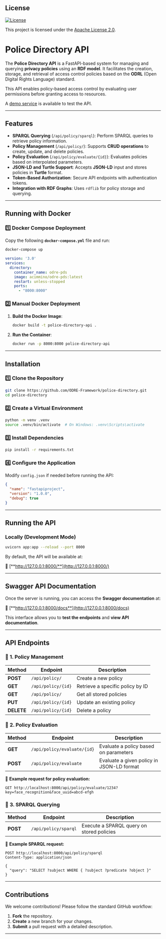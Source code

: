 ## License

[![License](https://img.shields.io/badge/License-Apache%202.0-blue.svg)](https://www.apache.org/licenses/LICENSE-2.0)

This project is licensed under the [Apache License 2.0](LICENSE).


# Police Directory API

The **Police Directory API** is a FastAPI-based system for managing and querying **privacy policies** using an **RDF model**. It facilitates the creation, storage, and retrieval of access control policies based on the **ODRL** (Open Digital Rights Language) standard.

This API enables policy-based access control by evaluating user permissions before granting access to resources.

A [demo service](https://odrldirectory.linkeddata.es/) is available to test the API.

---

## **Features**
- **SPARQL Querying** (`/api/policy/sparql`): Perform SPARQL queries to retrieve policy information.
- **Policy Management** (`/api/policy/`): Supports **CRUD operations** to create, update, and delete policies.
- **Policy Evaluation** (`/api/policy/evaluate/{id}`): Evaluates policies based on interpolated parameters.
- **JSON-LD and Turtle Support**: Accepts **JSON-LD** input and stores policies in **Turtle** format.
- **Token-Based Authorization**: Secure API endpoints with authentication tokens.
- **Integration with RDF Graphs**: Uses `rdflib` for policy storage and querying.

---

## **Running with Docker**

### **1️⃣ Docker Compose Deployment**

Copy the following **`docker-compose.yml`** file and run:

```bash
docker-compose up

```

```yaml
version: '3.0'
services:
  directory:
    container_name: odre-pds
    image: acimmino/odre-pds:latest
    restart: unless-stopped
    ports:
      - "8000:8000"

```

### **2️⃣ Manual Docker Deployment**

1. **Build the Docker Image**:
    
    ```bash
    docker build -t police-directory-api .
    
    ```
    
2. **Run the Container**:
    
    ```bash
    docker run -p 8000:8000 police-directory-api
    
    ```
    

---

## **Installation**
### 1️⃣ **Clone the Repository**
```bash
git clone https://github.com/ODRE-Framework/police-directory.git
cd police-directory

```

### 2️⃣ **Create a Virtual Environment**

```bash
python -m venv .venv
source .venv/bin/activate  # On Windows: .venv\Scripts\activate

```

### 3️⃣ **Install Dependencies**

```bash
pip install -r requirements.txt

```

### 4️⃣ **Configure the Application**

Modify `config.json` if needed before running the API:

```json
{
  "name": "fastapiproject",
  "version": "1.0.0",
  "debug": true
}

```

---

## **Running the API**

### **Locally (Development Mode)**

```bash
uvicorn app:app --reload --port 8000

```

By default, the API will be available at:

📌 [**http://127.0.0.1:8000/**](http://127.0.0.1:8000/)

---

## **Swagger API Documentation**

Once the server is running, you can access the **Swagger documentation** at:

📌 [**http://127.0.0.1:8000/docs**](http://127.0.0.1:8000/docs)

This interface allows you to **test the endpoints** and **view API documentation**.

---

## **API Endpoints**

### 🔹 **1. Policy Management**

| Method | Endpoint | Description |
| --- | --- | --- |
| **POST** | `/api/policy/` | Create a new policy |
| **GET** | `/api/policy/{id}` | Retrieve a specific policy by ID |
| **GET** | `/api/policy/` | Get all stored policies |
| **PUT** | `/api/policy/{id}` | Update an existing policy |
| **DELETE** | `/api/policy/{id}` | Delete a policy |

### 🔹 **2. Policy Evaluation**

| Method | Endpoint | Description |
| --- | --- | --- |
| **GET** | `/api/policy/evaluate/{id}` | Evaluate a policy based on parameters |
| **POST** | `/api/policy/evaluate` | Evaluate a given policy in JSON-LD format |

📌 **Example request for policy evaluation:**

```
GET http://localhost:8000/api/policy/evaluate/1234?key=face_recognition&face_uuid=abcd-efgh

```

### 🔹 **3. SPARQL Querying**

| Method | Endpoint | Description |
| --- | --- | --- |
| **POST** | `/api/policy/sparql` | Execute a SPARQL query on stored policies |

📌 **Example SPARQL request:**

```
POST http://localhost:8000/api/policy/sparql
Content-Type: application/json

{
  "query": "SELECT ?subject WHERE { ?subject ?predicate ?object }"
}

```

---



## **Contributions**

We welcome contributions! Please follow the standard GitHub workflow:

1. **Fork** the repository.
2. **Create** a new branch for your changes.
3. **Submit** a pull request with a detailed description.

---
